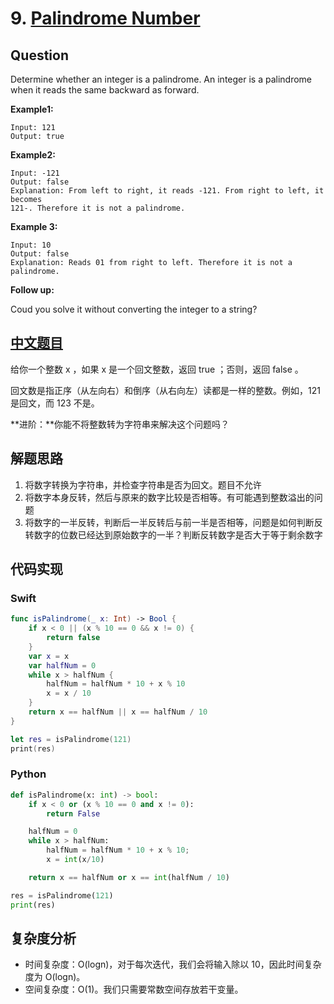 # 9. [Palindrome Number](https://leetcode.com/problems/median-of-two-sorted-arrays/)

## Question

Determine whether an integer is a palindrome. An integer is a palindrome when it reads the same backward as forward.

**Example1:**

```
Input: 121
Output: true
```

**Example2:**

```
Input: -121
Output: false
Explanation: From left to right, it reads -121. From right to left, it becomes
121-. Therefore it is not a palindrome.
```

**Example 3:**

```
Input: 10
Output: false
Explanation: Reads 01 from right to left. Therefore it is not a palindrome.
```

**Follow up:**

Coud you solve it without converting the integer to a string?

## [中文题目](https://leetcode-cn.com/problems/median-of-two-sorted-arrays/)

给你一个整数 x ，如果 x 是一个回文整数，返回 true ；否则，返回 false 。

回文数是指正序（从左向右）和倒序（从右向左）读都是一样的整数。例如，121 是回文，而 123 不是。

**进阶：**你能不将整数转为字符串来解决这个问题吗？

## 解题思路

1. 将数字转换为字符串，并检查字符串是否为回文。题目不允许
2. 将数字本身反转，然后与原来的数字比较是否相等。有可能遇到整数溢出的问题
3. 将数字的一半反转，判断后一半反转后与前一半是否相等，问题是如何判断反转数字的位数已经达到原始数字的一半？判断反转数字是否大于等于剩余数字

## 代码实现

### Swift

```swift
func isPalindrome(_ x: Int) -> Bool {
    if x < 0 || (x % 10 == 0 && x != 0) {
        return false
    }
    var x = x
    var halfNum = 0
    while x > halfNum {
        halfNum = halfNum * 10 + x % 10
        x = x / 10
    }
    return x == halfNum || x == halfNum / 10
}

let res = isPalindrome(121)
print(res)
```

### Python

```python
def isPalindrome(x: int) -> bool:
    if x < 0 or (x % 10 == 0 and x != 0):
        return False

    halfNum = 0
    while x > halfNum:
        halfNum = halfNum * 10 + x % 10;
        x = int(x/10)

    return x == halfNum or x == int(halfNum / 10)

res = isPalindrome(121)
print(res)
```

## 复杂度分析

- 时间复杂度：O(logn)，对于每次迭代，我们会将输入除以 10，因此时间复杂度为 O(logn)。
- 空间复杂度：O(1)。我们只需要常数空间存放若干变量。

